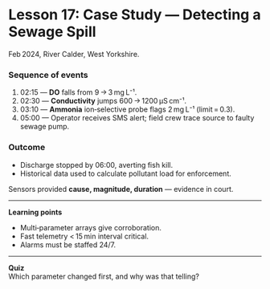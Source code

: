 # Lesson 17: Case Study — Detecting a Sewage Spill

Feb 2024, River Calder, West Yorkshire.

### Sequence of events
1. 02:15 — **DO** falls from 9 → 3 mg L⁻¹.  
2. 02:30 — **Conductivity** jumps 600 → 1200 µS cm⁻¹.  
3. 03:10 — **Ammonia** ion‑selective probe flags 2 mg L⁻¹ (limit = 0.3).  
4. 05:00 — Operator receives SMS alert; field crew trace source to faulty sewage pump.

### Outcome
* Discharge stopped by 06:00, averting fish kill.  
* Historical data used to calculate pollutant load for enforcement.

Sensors provided **cause, magnitude, duration** — evidence in court.

---

**Learning points**
* Multi‑parameter arrays give corroboration.  
* Fast telemetry < 15 min interval critical.  
* Alarms must be staffed 24/7.

---

**Quiz**  
Which parameter changed first, and why was that telling?

